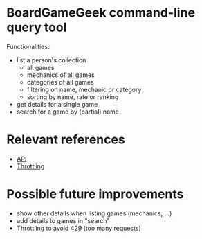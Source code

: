# BoardGameGeek command-line query tool

Functionalities:
* list a person's collection
  * all games
  * mechanics of all games
  * categories of all games
  * filtering on name, mechanic or category
  * sorting by name, rate or ranking
* get details for a single game
* search for a game by (partial) name

# Relevant references

* [API](https://boardgamegeek.com/wiki/page/BGG_XML_API2)
* [Throttling](https://boardgamegeek.com/thread/2388502/updated-api-rate-limit-recommendation)

# Possible future improvements

* show other details when listing games (mechanics, ...)
* add details to games in "search"
* Throttling to avoid 429 (too many requests)
